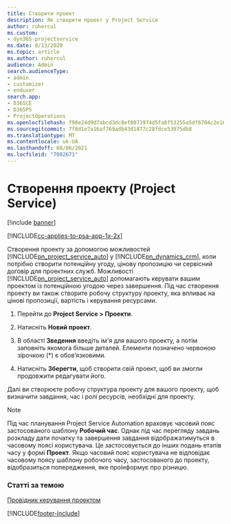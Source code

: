 ```yaml
---
title: Створити проект
description: Як створити проект у Project Service
author: ruhercul
ms.custom:
- dyn365-projectservice
ms.date: 8/13/2020
ms.topic: article
ms.author: ruhercul
audience: Admin
search.audienceType:
- admin
- customizer
- enduser
search.app:
- D365CE
- D365PS
- ProjectOperations
ms.openlocfilehash: f98e24d9d7abcd3dc8ef8071974d5fa8f53255a5df6704c2e166b0831a5935f1
ms.sourcegitcommit: 7f8d1e7a16af769adb43d1877c28fdce53975db8
ms.translationtype: MT
ms.contentlocale: uk-UA
ms.lasthandoff: 08/06/2021
ms.locfileid: "7002671"
---
```

# <a name="create-a-project-project-service"></a>Створення проекту (Project Service)

[!include [banner](../includes/psa-now-project-operations.md)]

[!INCLUDE[cc-applies-to-psa-app-1x-2x](../includes/cc-applies-to-psa-app-1x-2x.md)]

Створення проекту за допомогою можливостей [!INCLUDE[pn_project_service_auto](../includes/pn-project-service-auto.md)] у [!INCLUDE[pn_dynamics_crm](../includes/pn-dynamics-crm.md)], коли потрібно створити потенційну угоду, цінову пропозицію чи сервісний договір для проектних служб. Можливості [!INCLUDE[pn_project_service_auto](../includes/pn-project-service-auto.md)] допомагають керувати вашим проектом із потенційною угодою через завершення. Під час створення проекту ви також створите робочу структуру проекту, яка впливає на цінові пропозиції, вартість і керування ресурсами.  
  
1.  Перейти до **Project Service > Проекти**.  
  
2.  Натисніть **Новий проект**.  
  
3.  В області **Зведення** введіть ім'я для вашого проекту, а потім заповніть якомога більше деталей. Елементи позначено червоною зірочкою (*) є обов’язковими.  
  
4.  Натисніть **Зберегти**, щоб створити свій проект, щоб ви змогли продовжити редагувати його.  
  
Далі ви створюєте робочу структура проекту для вашого проекту, щоб визначити завдання, час і ролі ресурсів, необхідні для проекту.  

> [!NOTE]
> Під час планування Project Service Automation враховує часовий пояс застосованого шаблону **Робочий час**. Однак під час перегляду завдань розкладу дати початку та завершення завдання відображатимуться в часовому поясі користувача. Це застосовується до інших подань етапів часу у формі **Проект**. Якщо часовий пояс користувача не відповідає часовому поясу шаблону робочого часу, застосованого до проекту, відобразиться попередження, яке проінформує про різницю. 
  
### <a name="see-also"></a>Статті за темою  
 [Провідник керування проектом](../psa/project-manager-guide.md)


[!INCLUDE[footer-include](../includes/footer-banner.md)]